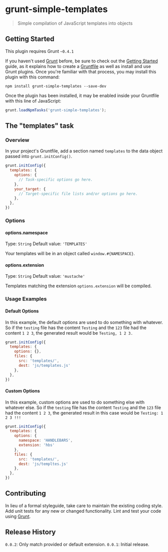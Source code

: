 # grunt-simple-templates

> Simple compilation of JavaScript templates into objects

## Getting Started
This plugin requires Grunt `~0.4.1`

If you haven't used [Grunt](http://gruntjs.com/) before, be sure to check out the [Getting Started](http://gruntjs.com/getting-started) guide, as it explains how to create a [Gruntfile](http://gruntjs.com/sample-gruntfile) as well as install and use Grunt plugins. Once you're familiar with that process, you may install this plugin with this command:

```shell
npm install grunt-simple-templates --save-dev
```

Once the plugin has been installed, it may be enabled inside your Gruntfile with this line of JavaScript:

```js
grunt.loadNpmTasks('grunt-simple-templates');
```

## The "templates" task

### Overview
In your project's Gruntfile, add a section named `templates` to the data object passed into `grunt.initConfig()`.

```js
grunt.initConfig({
  templates: {
    options: {
      // Task-specific options go here.
    },
    your_target: {
      // Target-specific file lists and/or options go here.
    },
  },
})
```

### Options

#### options.namespace
Type: `String`
Default value: `'TEMPLATES'`

Your templates will be in an object called `window.#{NAMESPACE}`.

#### options.extension
Type: `String`
Default value: `'mustache'`

Templates matching the extension `options.extension` will be compiled.

### Usage Examples

#### Default Options
In this example, the default options are used to do something with whatever. So if the `testing` file has the content `Testing` and the `123` file had the content `1 2 3`, the generated result would be `Testing, 1 2 3.`

```js
grunt.initConfig({
  templates: {
    options: {},
    files: {
      src: 'templates/',
      dest: 'js/templates.js'
    },
  },
})
```

#### Custom Options
In this example, custom options are used to do something else with whatever else. So if the `testing` file has the content `Testing` and the `123` file had the content `1 2 3`, the generated result in this case would be `Testing: 1 2 3 !!!`

```js
grunt.initConfig({
  templates: {
    options: {
      namespace: 'HANDLEBARS',
      extension: 'hbs'
    },
    files: {
      src: 'templates/',
      dest: 'js/templtes.js'
    },
  },
})
```

## Contributing
In lieu of a formal styleguide, take care to maintain the existing coding style. Add unit tests for any new or changed functionality. Lint and test your code using [Grunt](http://gruntjs.com/).

## Release History

`0.0.2`: Only match provided or default extension.
`0.0.1`: Initial release.
